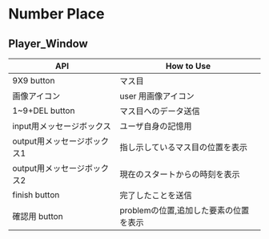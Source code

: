 # Number Place



## Player_Window

| API | How to Use |
---|---
| 9X9 button | マス目 |
| 画像アイコン | user 用画像アイコン |
| 1~9+DEL button | マス目へのデータ送信 |
| input用メッセージボックス | ユーザ自身の記憶用 |
| output用メッセージボックス1 | 指し示しているマス目の位置を表示 |
| output用メッセージボックス2 | 現在のスタートからの時刻を表示 |
| finish button | 完了したことを送信 |
| 確認用 button | problemの位置,追加した要素の位置を表示 |
